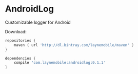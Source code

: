 # AndroidLog
Customizable logger for Android

Download:
```groovy
repositories {
    maven { url 'http://dl.bintray.com/laynemobile/maven' }
}

dependencies {
    compile 'com.laynemobile:androidlog:0.1.1'
}
```
